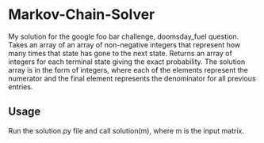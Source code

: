 # Markov-Chain-Solver

My solution for the google foo bar challenge, doomsday_fuel question.  
Takes an array of an array of non-negative integers that represent how many times that state has gone to the next state. Returns an array of integers for each terminal state giving the exact probability.
The solution array is in the form of integers, where each of the elements represent the numerator and the final element represents the denominator for all previous entries. 

## Usage
Run the solution.py file and call solution(m), where m is the input matrix.
